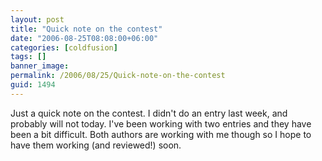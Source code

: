 ```yaml
---
layout: post
title: "Quick note on the contest"
date: "2006-08-25T08:08:00+06:00"
categories: [coldfusion]
tags: []
banner_image: 
permalink: /2006/08/25/Quick-note-on-the-contest
guid: 1494
---
```


Just a quick note on the contest. I didn't do an entry last week, and probably will not today. I've been working with two entries and they have been a bit difficult. Both authors are working with me though so I hope to have them working (and reviewed!) soon.